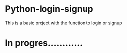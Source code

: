 # Python-login-signup
This is a basic project with the function to login or signup


# In progres............
